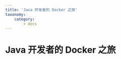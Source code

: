 ```yaml
---
title: 'Java 开发者的 Docker 之旅'
taxonomy:
    category:
        - docs
---
```


# Java 开发者的 Docker 之旅

